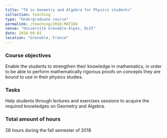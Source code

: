 ```yaml
---
title: "TA in Geometry and Algebra for Physics students"
collection: teaching
type: "Undergraduate course"
permalink: /teaching/2018-MAT104
venue: "Université Grenoble-Alpes, DLST"
date: 2018-09-01
location: "Grenoble, France"
---
```



### Course objectives

Enable the students to strengthen their knowledge in mathematics, in order to be able to perform mathematically rigorous proofs on concepts they are bound to use in their physics studies.

### Tasks

Help students through lectures and exercises sessions to acquire the required knowledges on Geometry and Algebra.

### Total amount of hours

28 hours during the fall semester of 2018

